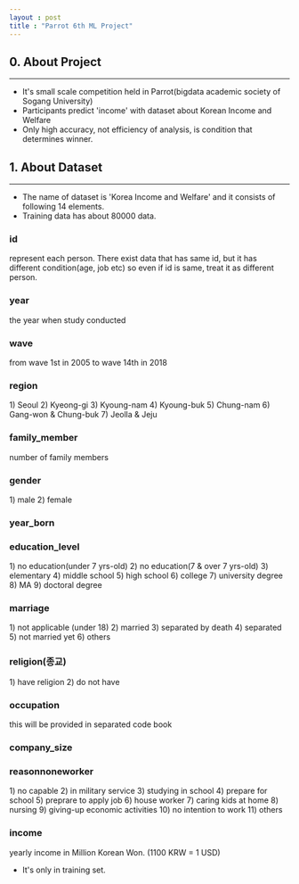 ```yaml
---
layout : post
title : "Parrot 6th ML Project"
---
```


## 0. About Project
---
- It's small scale competition held in Parrot(bigdata academic society of Sogang University)
- Participants predict 'income' with dataset about Korean Income and Welfare
- Only high accuracy, not efficiency of analysis, is condition that determines winner.

## 1. About Dataset
---
- The name of dataset is 'Korea Income and Welfare' and it consists of following 14 elements.
- Training data has about 80000 data.

### id
represent each person. There exist data that has same id, but it has different condition(age, job etc)
so even if id is same, treat it as different person.
### year
the year when study conducted
### wave
from wave 1st in 2005 to wave 14th in 2018
### region
1\) Seoul 2) Kyeong-gi 3) Kyoung-nam 4) Kyoung-buk 5) Chung-nam 6) Gang-won & Chung-buk 7) Jeolla & Jeju
### family_member
number of family members
### gender
1\) male 2) female
### year_born
### education_level
1\) no education(under 7 yrs-old) 2) no education(7 & over 7 yrs-old) 3) elementary 4) middle school 5) high school 6) college 7) university degree 8) MA 9) doctoral degree
### marriage
1\) not applicable (under 18) 2) married 3) separated by death 4) separated 5) not married yet 6) others
### religion(종교)
1\) have religion 2) do not have
### occupation
this will be provided in separated code book
### company_size
### reasonnoneworker
1\) no capable 2) in military service 3) studying in school 4) prepare for school 5) preprare to apply job 6) house worker 7) caring kids at home 8) nursing 9) giving-up economic activities 10) no intention to work 11) others
### income
yearly income in Million Korean Won. (1100 KRW = 1 USD)
  - It's only in training set.      
                 
